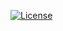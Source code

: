 [![License](https://img.shields.io/badge/License-Apache_2.0-blue.svg)](https://opensource.org/licenses/Apache-2.0)